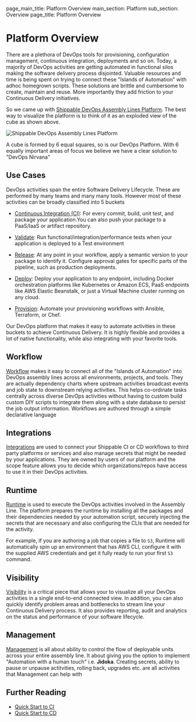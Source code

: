 page_main_title: Platform Overview
main_section: Platform
sub_section: Overview
page_title: Platform Overview

# Platform Overview
There are a plethora of DevOps tools for provisioning, configuration management, continuous integration, deployments and so on. Today, a majority of DevOps activities are getting automated in functional silos making the software delivery process disjointed. Valuable resources and time is being spent on trying to connect these "Islands of Automation" with adhoc homegrown scripts. These solutions are brittle and cumbersome to create, maintain and reuse. More importantly they add friction to your Continuous Delivery initiatives.

So we came up with [Shippable DevOps Assembly Lines Platform](https://www.shippable.com/devops-assembly-lines.html). The best way to visualize the platform is to think of it as an exploded view of the cube as shown above.  

<img src="/images/platform/assembly-lines.jpg" alt="Shippable DevOps Assembly Lines Platform">

A cube is formed by 6 equal squares, so is our DevOps Platform.  With 6 equally important areas of focus we believe we have a clear solution to "DevOps Nirvana"

## Use Cases
DevOps activities span the entire Software Delivery Lifecycle. These are performed by many teams and many many tools. However most of these activities can be broadly classified into 5 buckets

- [Continuous Integration (CI)](/ci/why-continuous-integration/): For every commit, build, unit test, and package your application.You can also push your package to a PaaS/IaaS or artifact repository.

- [Validate](/validate/devops-validate/): Run functional/integration/performance tests when your application is deployed to a Test environment

- [Release](/release/devops-release-management/): At any point in your workflow, apply a semantic version to your package to identify it. Configure approval gates for specific parts of the pipeline, such as production deployments.

- [Deploy](/deploy/why-deploy/): Deploy your application to any endpoint, including Docker orchestration platforms like Kubernetes or Amazon ECS, PaaS endpoints like AWS Elastic Beanstalk, or just a Virtual Machine cluster running on any cloud.

- [Provision](/provision/why-infrastructure-provisioning/): Automate your provisioning workflows with Ansible, Terraform, or Chef.

Our DevOps platform that makes it easy to automate activities in these buckets to achieve Continuous Delivery. It is highly flexible and provides a lot of native functionality, while also integrating with your favorite tools.

## Workflow

[Workflow](workflow/overview) makes it easy to connect all of the "Islands of Automation" into DevOps assembly lines across all environments, projects, and tools. They are actually dependency charts where upstream activities broadcast events and job state to downstream relying activities. This helps co-ordinate tasks centrally across diverse DevOps activities without having to custom build custom DIY scripts to integrate them along with a state database to persist the job output information. Workflows are authored through a simple declarative language

## Integrations
[Integrations](/platform/integration/overview) are used to connect your Shippable CI or CD workflows to third party platforms or services and also manage secrets that might be needed by your applications. They are owned by users of our platform and the scope feature allows you to decide which organizations/repos have access to use it in their DevOps activities. 

## Runtime
[Runtime](/platform/runtime/overview/) is used to execute the DevOps activities involved in the Assembly Line. The platform prepares the runtime by installing all the packages and their dependencies needed by your automation script, securely injecting the secrets that are necessary and also configuring the CLIs that are needed for the activity. 

For example, if you are authoring a job that copies a file to `S3`, Runtime will automatically spin up an environment that has AWS CLI, configure it with the supplied AWS credentials and get it fully ready to run your first `S3` command.  

## Visibility
[Visibility](/platform/visibility/overview) is a critical piece that allows your to visualize all your DevOps activities in a single end-to-end connected view. In addition, you can also quickly identify problem areas and bottlenecks to stream line your Continuous Delivery process. It also provides reporting, audit and analytics on the status and performance of your software lifecycle.

## Management
[Management](/platform/management/overview) is all about ability to control the flow of deployable units across your entire assembly line. It about giving you the option to implement "Automation with a human touch" i.e. **Jidoka**. Creating secrets, ability to pause or unpause actitvities, rolling back, upgrades etc. are all activities that Management can help with

## Further Reading
* [Quick Start to CI](/getting-started/ci-sample)
* [Quick Start to CD](/getting-started/cd-sample)
